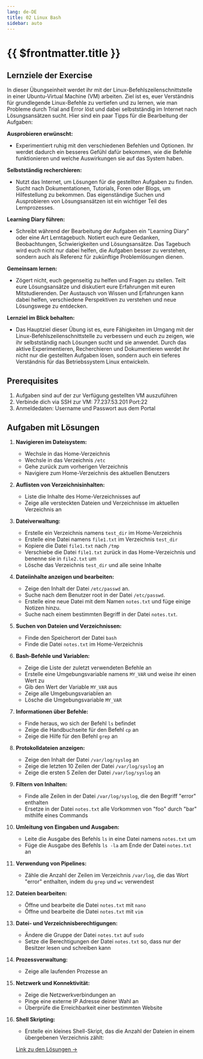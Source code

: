 ```yaml
---
lang: de-DE
title: 02 Linux Bash
sidebar: auto
---
```


# {{ $frontmatter.title }}

## Lernziele der Exercise
In dieser Übungseinheit werdet ihr mit der Linux-Befehlszeilenschnittstelle in einer Ubuntu-Virtual Machine (VM) arbeiten. Ziel ist es, euer Verständnis für grundlegende Linux-Befehle zu vertiefen und zu lernen, wie man Probleme durch Trial and Error löst und dabei selbstständig im Internet nach Lösungsansätzen sucht. Hier sind ein paar Tipps für die Bearbeitung der Aufgaben:

**Ausprobieren erwünscht:**
  * Experimentiert ruhig mit den verschiedenen Befehlen und Optionen. Ihr werdet dadurch ein besseres Gefühl dafür bekommen, wie die Befehle funktionieren und welche Auswirkungen sie auf das System haben.

**Selbstständig recherchieren:**
  * Nutzt das Internet, um Lösungen für die gestellten Aufgaben zu finden. Sucht nach Dokumentationen, Tutorials, Foren oder Blogs, um Hilfestellung zu bekommen. Das eigenständige Suchen und Ausprobieren von Lösungsansätzen ist ein wichtiger Teil des Lernprozesses.

**Learning Diary führen:**
  * Schreibt während der Bearbeitung der Aufgaben ein "Learning Diary" oder eine Art Lerntagebuch. Notiert euch eure Gedanken, Beobachtungen, Schwierigkeiten und Lösungsansätze. Das Tagebuch wird euch nicht nur dabei helfen, die Aufgaben besser zu verstehen, sondern auch als Referenz für zukünftige Problemlösungen dienen.

**Gemeinsam lernen:**
  * Zögert nicht, euch gegenseitig zu helfen und Fragen zu stellen. Teilt eure Lösungsansätze und diskutiert eure Erfahrungen mit euren Mitstudierenden. Der Austausch von Wissen und Erfahrungen kann dabei helfen, verschiedene Perspektiven zu verstehen und neue Lösungswege zu entdecken.

**Lernziel im Blick behalten:**
  * Das Hauptziel dieser Übung ist es, eure Fähigkeiten im Umgang mit der Linux-Befehlszeilenschnittstelle zu verbessern und euch zu zeigen, wie ihr selbstständig nach Lösungen sucht und sie anwendet. Durch das aktive Experimentieren, Recherchieren und Dokumentieren werdet ihr nicht nur die gestellten Aufgaben lösen, sondern auch ein tieferes Verständnis für das Betriebssystem Linux entwickeln.

## Prerequisites
1. Aufgaben sind auf der zur Verfügung gestellten VM auszuführen
2. Verbinde dich via SSH zur VM: 77.237.53.201 Port:22
3. Anmeldedaten: Username und Passwort aus dem Portal
  

## Aufgaben mit Lösungen

1. **Navigieren im Dateisystem:**
   - Wechsle in das Home-Verzeichnis
   - Wechsle in das Verzeichnis `/etc`
   - Gehe zurück zum vorherigen Verzeichnis
   - Navigiere zum Home-Verzeichnis des aktuellen Benutzers

2. **Auflisten von Verzeichnisinhalten:**
   - Liste die Inhalte des Home-Verzeichnisses auf
   - Zeige alle versteckten Dateien und Verzeichnisse im aktuellen Verzeichnis an

3. **Dateiverwaltung:**
   - Erstelle ein Verzeichnis namens `test_dir` im Home-Verzeichnis
   - Erstelle eine Datei namens `file1.txt` im Verzeichnis `test_dir`
   - Kopiere die Datei `file1.txt` nach `/tmp`
   - Verschiebe die Datei `file1.txt` zurück in das Home-Verzeichnis und benenne sie in `file2.txt` um
   - Lösche das Verzeichnis `test_dir` und alle seine Inhalte
  
4. **Dateiinhalte anzeigen und bearbeiten:**

   - Zeige den Inhalt der Datei ``/etc/passwd`` an.
   - Suche nach dem Benutzer root in der Datei ``/etc/passwd``.
   - Erstelle eine neue Datei mit dem Namen ``notes.txt`` und füge einige Notizen hinzu.
   - Suche nach einem bestimmten Begriff in der Datei ``notes.txt``.

5. **Suchen von Dateien und Verzeichnissen:**
   - Finde den Speicherort der Datei `bash`
   - Finde die Datei `notes.txt` im Home-Verzeichnis
  
6. **Bash-Befehle und Variablen:**
   - Zeige die Liste der zuletzt verwendeten Befehle an
   - Erstelle eine Umgebungsvariable namens ``MY_VAR`` und weise ihr einen Wert zu
   - Gib den Wert der Variable ``MY_VAR`` aus
   - Zeige alle Umgebungsvariablen an
   - Lösche die Umgebungsvariable ``MY_VAR``
7. **Informationen über Befehle:**
   - Finde heraus, wo sich der Befehl `ls` befindet
   - Zeige die Handbuchseite für den Befehl `cp` an
   - Zeige die Hilfe für den Befehl `grep` an

8. **Protokolldateien anzeigen:**
   - Zeige den Inhalt der Datei `/var/log/syslog` an
   - Zeige die letzten 10 Zeilen der Datei `/var/log/syslog` an
   - Zeige die ersten 5 Zeilen der Datei `/var/log/syslog` an

9. **Filtern von Inhalten:**
   - Finde alle Zeilen in der Datei `/var/log/syslog`, die den Begriff "error" enthalten
   - Ersetze in der Datei `notes.txt` alle Vorkommen von "foo" durch "bar" mithilfe eines Commands

10. **Umleitung von Eingaben und Ausgaben:**
    - Leite die Ausgabe des Befehls `ls` in eine Datei namens `notes.txt` um
    - Füge die Ausgabe des Befehls `ls -la` am Ende der Datei `notes.txt` an

11. **Verwendung von Pipelines:**
    - Zähle die Anzahl der Zeilen im Verzeichnis `/var/log`, die das Wort "error" enthalten, indem du `grep` und `wc` verwendest

12. **Dateien bearbeiten:**
    - Öffne und bearbeite die Datei `notes.txt` mit `nano`
    - Öffne und bearbeite die Datei `notes.txt` mit `vim`

13. **Datei- und Verzeichnisberechtigungen:**
    - Ändere die Gruppe der Datei `notes.txt` auf `sudo`
    - Setze die Berechtigungen der Datei `notes.txt` so, dass nur der Besitzer lesen und schreiben kann

14. **Prozessverwaltung:**
    - Zeige alle laufenden Prozesse an

15. **Netzwerk und Konnektivität:**
    - Zeige die Netzwerkverbindungen an
    - Pinge eine externe IP Adresse deiner Wahl an
    - Überprüfe die Erreichbarkeit einer bestimmten Website
16. **Shell Skripting:**
    - Erstelle ein kleines Shell-Skript, das die Anzahl der Dateien in einem übergebenen Verzeichnis zählt:
    
    [Link zu den Lösungen ->](/exercises/02-linux-bash/02-linux-bash-exercises-solutions)